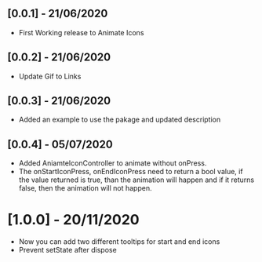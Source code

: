 ## [0.0.1] - 21/06/2020

* First Working release to Animate Icons

## [0.0.2] - 21/06/2020

* Update Gif to Links 

## [0.0.3] - 21/06/2020

* Added an example to use the pakage and updated description 

## [0.0.4] - 05/07/2020

* Added AniamteIconController to animate without onPress. 
* The onStartIconPress, onEndIconPress need to return a bool value, if the value returned is true, than the animation will happen and if it returns false, then the animation will not happen.

# [1.0.0] - 20/11/2020

* Now you can add two different tooltips for start and end icons
* Prevent setState after dispose